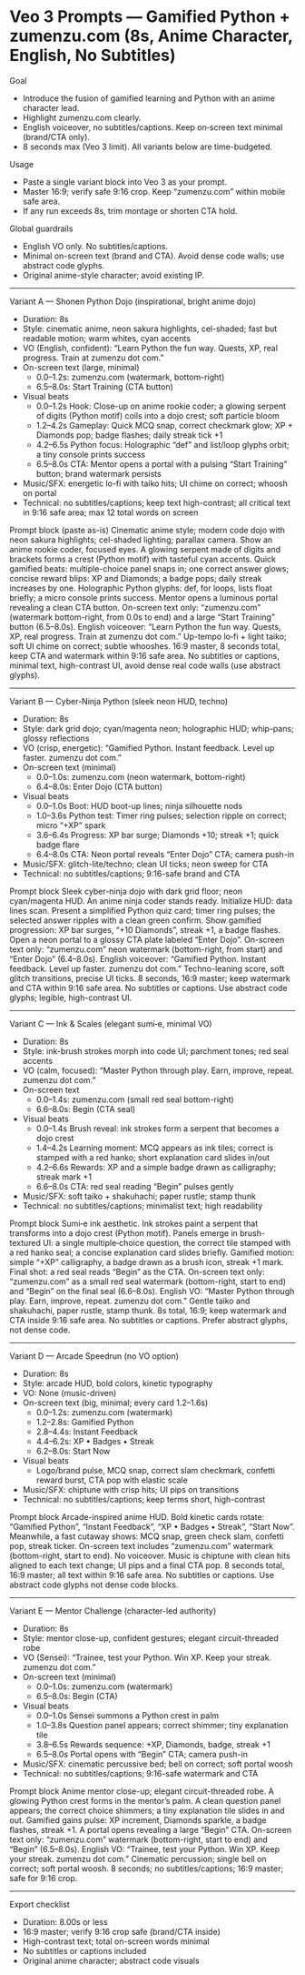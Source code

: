 # Veo 3 Prompts — Gamified Python + zumenzu.com (8s, Anime Character, English, No Subtitles)

Goal

- Introduce the fusion of gamified learning and Python with an anime character lead.
- Highlight zumenzu.com clearly.
- English voiceover, no subtitles/captions. Keep on‑screen text minimal (brand/CTA only).
- 8 seconds max (Veo 3 limit). All variants below are time-budgeted.

Usage

- Paste a single variant block into Veo 3 as your prompt.
- Master 16:9; verify safe 9:16 crop. Keep “zumenzu.com” within mobile safe area.
- If any run exceeds 8s, trim montage or shorten CTA hold.

Global guardrails

- English VO only. No subtitles/captions.
- Minimal on-screen text (brand and CTA). Avoid dense code walls; use abstract code glyphs.
- Original anime-style character; avoid existing IP.

---

Variant A — Shonen Python Dojo (inspirational, bright anime dojo)

- Duration: 8s
- Style: cinematic anime, neon sakura highlights, cel-shaded; fast but readable motion; warm whites, cyan accents
- VO (English, confident): “Learn Python the fun way. Quests, XP, real progress. Train at zumenzu dot com.”
- On-screen text (large, minimal)
  - 0.0–1.2s: zumenzu.com (watermark, bottom-right)
  - 6.5–8.0s: Start Training (CTA button)
- Visual beats
  - 0.0–1.2s Hook: Close-up on anime rookie coder; a glowing serpent of digits (Python motif) coils into a dojo crest; soft particle bloom
  - 1.2–4.2s Gameplay: Quick MCQ snap, correct checkmark glow; XP + Diamonds pop; badge flashes; daily streak tick +1
  - 4.2–6.5s Python focus: Holographic “def” and list/loop glyphs orbit; a tiny console prints success
  - 6.5–8.0s CTA: Mentor opens a portal with a pulsing “Start Training” button; brand watermark persists
- Music/SFX: energetic lo-fi with taiko hits; UI chime on correct; whoosh on portal
- Technical: no subtitles/captions; keep text high-contrast; all critical text in 9:16 safe area; max 12 total words on screen

Prompt block (paste as-is)
Cinematic anime style; modern code dojo with neon sakura highlights; cel-shaded lighting; parallax camera. Show an anime rookie coder, focused eyes. A glowing serpent made of digits and brackets forms a crest (Python motif) with tasteful cyan accents. Quick gamified beats: multiple-choice panel snaps in; one correct answer glows; concise reward blips: XP and Diamonds; a badge pops; daily streak increases by one. Holographic Python glyphs: def, for loops, lists float briefly; a micro console prints success. Mentor opens a luminous portal revealing a clean CTA button. On-screen text only: “zumenzu.com” (watermark bottom-right, from 0.0s to end) and a large “Start Training” button (6.5–8.0s). English voiceover: “Learn Python the fun way. Quests, XP, real progress. Train at zumenzu dot com.” Up-tempo lo‑fi + light taiko; soft UI chime on correct; subtle whooshes. 16:9 master, 8 seconds total, keep CTA and watermark within 9:16 safe area. No subtitles or captions, minimal text, high-contrast UI, avoid dense real code walls (use abstract glyphs).

---

Variant B — Cyber-Ninja Python (sleek neon HUD, techno)

- Duration: 8s
- Style: dark grid dojo; cyan/magenta neon; holographic HUD; whip-pans; glossy reflections
- VO (crisp, energetic): “Gamified Python. Instant feedback. Level up faster. zumenzu dot com.”
- On-screen text (minimal)
  - 0.0–1.0s: zumenzu.com (neon watermark, bottom-right)
  - 6.4–8.0s: Enter Dojo (CTA button)
- Visual beats
  - 0.0–1.0s Boot: HUD boot-up lines; ninja silhouette nods
  - 1.0–3.6s Python test: Timer ring pulses; selection ripple on correct; micro “+XP” spark
  - 3.6–6.4s Progress: XP bar surge; Diamonds +10; streak +1; quick badge flare
  - 6.4–8.0s CTA: Neon portal reveals “Enter Dojo” CTA; camera push-in
- Music/SFX: glitch-lite/techno; clean UI ticks; neon sweep for CTA
- Technical: no subtitles/captions; 9:16-safe brand and CTA

Prompt block
Sleek cyber-ninja dojo with dark grid floor; neon cyan/magenta HUD. An anime ninja coder stands ready. Initialize HUD: data lines scan. Present a simplified Python quiz card; timer ring pulses; the selected answer ripples with a clean green confirm. Show gamified progression: XP bar surges, “+10 Diamonds”, streak +1, a badge flashes. Open a neon portal to a glossy CTA plate labeled “Enter Dojo”. On-screen text only: “zumenzu.com” neon watermark (bottom-right, from start) and “Enter Dojo” (6.4–8.0s). English voiceover: “Gamified Python. Instant feedback. Level up faster. zumenzu dot com.” Techno-leaning score, soft glitch transitions, precise UI ticks. 8 seconds, 16:9 master; keep watermark and CTA within 9:16 safe area. No subtitles or captions. Use abstract code glyphs; legible, high-contrast UI.

---

Variant C — Ink & Scales (elegant sumi‑e, minimal VO)

- Duration: 8s
- Style: ink-brush strokes morph into code UI; parchment tones; red seal accents
- VO (calm, focused): “Master Python through play. Earn, improve, repeat. zumenzu dot com.”
- On-screen text
  - 0.0–1.4s: zumenzu.com (small red seal bottom-right)
  - 6.6–8.0s: Begin (CTA seal)
- Visual beats
  - 0.0–1.4s Brush reveal: ink strokes form a serpent that becomes a dojo crest
  - 1.4–4.2s Learning moment: MCQ appears as ink tiles; correct is stamped with a red hanko; short explanation card slides in/out
  - 4.2–6.6s Rewards: XP and a simple badge drawn as calligraphy; streak mark +1
  - 6.6–8.0s CTA: red seal reading “Begin” pulses gently
- Music/SFX: soft taiko + shakuhachi; paper rustle; stamp thunk
- Technical: no subtitles/captions; minimalist text; high readability

Prompt block
Sumi‑e ink aesthetic. Ink strokes paint a serpent that transforms into a dojo crest (Python motif). Panels emerge in brush-textured UI: a single multiple‑choice question, the correct tile stamped with a red hanko seal; a concise explanation card slides briefly. Gamified motion: simple “+XP” calligraphy, a badge drawn as a brush icon, streak +1 mark. Final shot: a red seal reads “Begin” as the CTA. On-screen text only: “zumenzu.com” as a small red seal watermark (bottom-right, start to end) and “Begin” on the final seal (6.6–8.0s). English VO: “Master Python through play. Earn, improve, repeat. zumenzu dot com.” Gentle taiko and shakuhachi, paper rustle, stamp thunk. 8s total, 16:9; keep watermark and CTA inside 9:16 safe area. No subtitles or captions. Prefer abstract glyphs, not dense code.

---

Variant D — Arcade Speedrun (no VO option)

- Duration: 8s
- Style: arcade HUD, bold colors, kinetic typography
- VO: None (music-driven)
- On-screen text (big, minimal; every card 1.2–1.6s)
  - 0.0–1.2s: zumenzu.com (watermark)
  - 1.2–2.8s: Gamified Python
  - 2.8–4.4s: Instant Feedback
  - 4.4–6.2s: XP • Badges • Streak
  - 6.2–8.0s: Start Now
- Visual beats
  - Logo/brand pulse, MCQ snap, correct slam checkmark, confetti reward burst, CTA pop with elastic scale
- Music/SFX: chiptune with crisp hits; UI pips on transitions
- Technical: no subtitles/captions; keep terms short, high-contrast

Prompt block
Arcade-inspired anime HUD. Bold kinetic cards rotate: “Gamified Python”, “Instant Feedback”, “XP • Badges • Streak”, “Start Now”. Meanwhile, a fast cutaway shows: MCQ snap, green check slam, confetti pop, streak ticker. On-screen text includes “zumenzu.com” watermark (bottom-right, start to end). No voiceover. Music is chiptune with clean hits aligned to each text change; UI pips and a final CTA pop. 8 seconds total, 16:9 master; all text within 9:16 safe area. No subtitles or captions. Use abstract code glyphs not dense code blocks.

---

Variant E — Mentor Challenge (character-led authority)

- Duration: 8s
- Style: mentor close-up, confident gestures; elegant circuit-threaded robe
- VO (Sensei): “Trainee, test your Python. Win XP. Keep your streak. zumenzu dot com.”
- On-screen text (minimal)
  - 0.0–1.0s: zumenzu.com (watermark)
  - 6.5–8.0s: Begin (CTA)
- Visual beats
  - 0.0–1.0s Sensei summons a Python crest in palm
  - 1.0–3.8s Question panel appears; correct shimmer; tiny explanation tile
  - 3.8–6.5s Rewards sequence: +XP, Diamonds, badge, streak +1
  - 6.5–8.0s Portal opens with “Begin” CTA; camera push-in
- Music/SFX: cinematic percussive bed; bell on correct; soft portal woosh
- Technical: no subtitles/captions; 9:16-safe watermark and CTA

Prompt block
Anime mentor close-up; elegant circuit-threaded robe. A glowing Python crest forms in the mentor’s palm. A clean question panel appears; the correct choice shimmers; a tiny explanation tile slides in and out. Gamified gains pulse: XP increment, Diamonds sparkle, a badge flashes, streak +1. A portal opens revealing a large “Begin” CTA. On-screen text only: “zumenzu.com” watermark (bottom-right, start to end) and “Begin” (6.5–8.0s). English VO: “Trainee, test your Python. Win XP. Keep your streak. zumenzu dot com.” Cinematic percussion; single bell on correct; soft portal woosh. 8 seconds; no subtitles/captions; 16:9 master; safe for 9:16 crop.

---

Export checklist

- Duration: 8.00s or less
- 16:9 master; verify 9:16 crop safe (brand/CTA inside)
- High-contrast text; total on-screen words minimal
- No subtitles or captions included
- Original anime character; abstract code visuals
